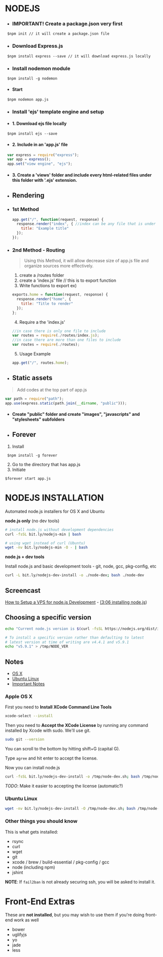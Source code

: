 # NODEJS

* ### IMPORTANT! Create a package.json very first 
```ssh
 $npm init // it will create a package.json file
```

* ### Download Express.js
```ssh
 $npm install express --save // it will download express.js locally
```

* ### Install nodemon module
```ssh
 $npm install -g nodemon
```
 * #### Start
```ssh
 $npm nodemon app.js
```

* ### Install 'ejs' template engine and setup

 * #### 1. Download ejs file locally
```ssh
 $npm install ejs --save
```
 * #### 2. Include in an 'app.js' file
```javascript
 var express = require("express");
 var app = express();
 app.set("view engine", "ejs");
```
 * #### 3. Create a 'views' folder and include every html-related files under this folder with '.ejs' extension.

* ## Rendering

 * ### 1st Method

   ```javascript
   app.get("/", function(request, response) {
     response.render("index", { //index can be any file that is under views folder
       title: "Example title"
     });
   });
   ```

 * ### 2nd Method - Routing
   >Using this Method, it will allow decrease size of app.js file and organize sources more effectively.

   1. create a /routes folder
   2. create a 'index.js' file // this is to export function
   3. Write functions to export ex)
   ```javascript
   exports.home = function(request, response) {
     response.render("home", {
       title: "Title to render"
     });
   };
   ```
   4. Require a the 'index.js'
   ```javascript
   //in case there is only one file to include
   var routes = require(./routes/index.js);
   //in case there are more than one files to include
   var routes = require(./routes);
   ```
   5. Usage Example
   ```javascript
   app.get("/", routes.home);
   ```

 * ## Static assets
 > Add codes at the top part of app.js

  ```javascript
  var path = require("path");
  app.use(express.static(path.join(__dirname, "public")));

  ```
* #### Create "public" folder and create "images", "javascripts" and "stylesheets" subfolders

* ## Forever
 1. Install
```ssh
 $npm install -g forever
```
 2. Go to the directory that has app.js
 3. Initiate
 ```ssh
 $forever start app.js
 ```
# NODEJS INSTALLATION

Automated node.js installers for OS X and Ubuntu

**node.js only** (no dev tools)

```bash
# install node.js without development dependencies
curl -fsSL bit.ly/nodejs-min | bash

# using wget instead of curl (Ubuntu)
wget -nv bit.ly/nodejs-min -O - | bash
```

**node.js + dev tools**

Install node.js and basic development tools - git, node, gcc, pkg-config, etc

```bash
curl -L bit.ly/nodejs-dev-install -o ./node-dev; bash ./node-dev
```

<!-- bit.ly/easy-install-node -->

## Screencast

[How to Setup a VPS for node.js Development](https://www.youtube.com/watch?v=ypjzi1axH2A) - [(3:06 installing node.js](https://www.youtube.com/watch?v=ypjzi1axH2A#t=186))

## Choosing a specific version

```bash
echo "Current node.js version is $(curl -fsSL https://nodejs.org/dist/index.tab | head -2 | tail -1 | cut -f 1)"
```

```bash
# To install a specific version rather than defaulting to latest
# latest version at time of writing are v4.4.1 and v5.9.1
echo "v5.9.1" > /tmp/NODE_VER
```

## Notes

* [OS X](#apple-os-x)
* [Ubuntu Linux](#ubuntu-linux)
* [Important Notes](#other-things-you-should-know)

### Apple OS X

First you need to **Install XCode Command Line Tools**

```bash
xcode-select --install
```

Then you need to **Accept the XCode License** by running any command installed by Xcode with sudo. We'll use git.

```bash
sudo git --version
```

You can scroll to the bottom by hitting shift+G (capital G).

Type `agree` and hit enter to accept the license.

Now you can install node.js

```bash
curl -fsSL bit.ly/nodejs-dev-install -o /tmp/node-dev.sh; bash /tmp/node-dev.sh
```

*TODO*: Make it easier to accepting the license (automatic?)

### Ubuntu Linux

```bash
wget -nv bit.ly/nodejs-dev-install -O /tmp/node-dev.sh; bash /tmp/node-dev.sh
```

### Other things you should know

This is what gets installed:

* rsync
* curl
* wget
* git
* xcode / brew / build-essential / pkg-config / gcc
* node (including npm)
* jshint

**NOTE**: If `fail2ban` is not already securing ssh, you will be asked to install it.


Front-End Extras
================

These are **not installed**, but you may wish to use them if you're doing front-end work as well

* bower
* uglifyjs
* yo
* jade
* less
